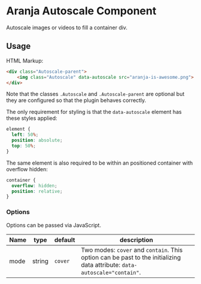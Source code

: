 # Aranja Autoscale Component

Autoscale images or videos to fill a container div.

## Usage

HTML Markup:

```html
<div class="Autoscale-parent">
    <img class="Autoscale" data-autoscale src="aranja-is-awesome.png">
</div>
```

Note that the classes `.Autoscale` and `.Autoscale-parent` are optional 
but they are configured so that the plugin behaves correctly. 

The only requirement for styling is that the `data-autoscale` element has
these styles applied:

```css
element {
  left: 50%;
  position: absolute;
  top: 50%;
}
```

The same element is also required to be within an positioned container with
overflow hidden:

```css
container {
  overflow: hidden;
  position: relative;
}
```

### Options
Options can be passed via JavaScript. 

| Name | type | default | description |
| ------ | ------- | ----- | ------ |
| mode | string | `cover` | Two modes: `cover` and `contain`. This option can be past to the initializing data attribute: `data-autoscale="contain"`. |